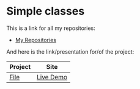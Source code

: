 # Simple classes

This is a link for all my repositories:

-   [My Repositories](https://github.com/DexxterGWM?tab=repositories)

And here is the link/presentation for/of the project:

| Project                                                                                                                     | Site                                                                           |
| --------------------------------------------------------------------------------------------------------------------------- | --------------------------------------------------------------------------------- |
| [File](https://github.com/DexxterGWM/DataStructures.4-Python/tree/main/Section)                             | [Live Demo](https://replit.com/@DexxterGWM/DataStructures4-Python-4?v=1)               |
